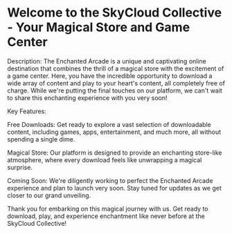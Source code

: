 # Welcome to the SkyCloud Collective - Your Magical Store and Game Center

Description:
The Enchanted Arcade is a unique and captivating online destination that combines the thrill of a magical store with the excitement of a game center. Here, you have the incredible opportunity to download a wide array of content and play to your heart's content, all completely free of charge. While we're putting the final touches on our platform, we can't wait to share this enchanting experience with you very soon!

Key Features:

Free Downloads: Get ready to explore a vast selection of downloadable content, including games, apps, entertainment, and much more, all without spending a single dime.


Magical Store: Our platform is designed to provide an enchanting store-like atmosphere, where every download feels like unwrapping a magical surprise.


Coming Soon:
We're diligently working to perfect the Enchanted Arcade experience and plan to launch very soon. Stay tuned for updates as we get closer to our grand unveiling.



Thank you for embarking on this magical journey with us. Get ready to download, play, and experience enchantment like never before at the SkyCloud Collective!
